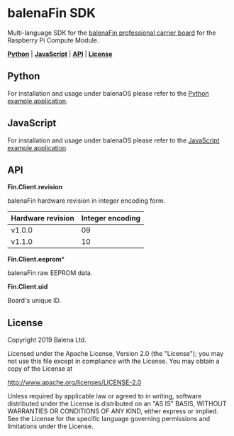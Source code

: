 # balenaFin SDK

Multi-language SDK for the [balenaFin professional carrier board](https://www.balena.io/fin/) for the Raspberry Pi Compute Module.

[**Python**](#python) | [**JavaScript**](#javascript) | [**API**](#api) | [**License**](#license)

## Python

For installation and usage under balenaOS please refer to the [Python example application](./examples/py/properties).

## JavaScript

For installation and usage under balenaOS please refer to the [JavaScript example application](./examples/js/properties).

## API

**Fin.Client.revision**

balenaFin hardware revision in integer encoding form. 

| Hardware revision | Integer encoding |
|-------------------|------------------|
| v1.0.0            | 09               |
| v1.1.0            | 10               |

**Fin.Client.eeprom***

balenaFin raw EEPROM data.

**Fin.Client.uid**

Board's unique ID.

## License

Copyright 2019 Balena Ltd.

Licensed under the Apache License, Version 2.0 (the "License"); you may not use this file except in compliance with the License. You may obtain a copy of the License at

<http://www.apache.org/licenses/LICENSE-2.0>

Unless required by applicable law or agreed to in writing, software distributed under the License is distributed on an "AS IS" BASIS, WITHOUT WARRANTIES OR CONDITIONS OF ANY KIND, either express or implied. See the License for the specific language governing permissions and limitations under the License.
